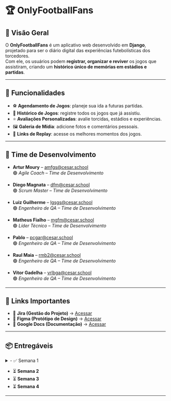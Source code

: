 # 🏆 OnlyFootballFans

## 📌 Visão Geral  
O **OnlyFootballFans** é um aplicativo web desenvolvido em **Django**, projetado para ser o diário digital das experiências futebolísticas dos torcedores.  
Com ele, os usuários podem **registrar, organizar e reviver** os jogos que assistiram, criando um **histórico único de memórias em estádios e partidas**.

---

## 📑 Funcionalidades  
- ⚽ **Agendamento de Jogos**: planeje sua ida a futuras partidas.  
- 📖 **Histórico de Jogos**: registre todos os jogos que já assistiu.  
- ⭐ **Avaliações Personalizadas**: avalie torcidas, estádios e experiências.  
- 🖼️ **Galeria de Mídia**: adicione fotos e comentários pessoais.  
- 🎥 **Links de Replay**: acesse os melhores momentos dos jogos.  

---

## 👥 Time de Desenvolvimento  

- **Artur Moury** – [amfgs@cesar.school](mailto:amfgs@cesar.school)  
  🟢 *Agile Coach – Time de Desenvolvimento*  

- **Diego Magnata** – [dfm@cesar.school](mailto:dfm@cesar.school)  
  🟢 *Scrum Master – Time de Desenvolvimento*  

- **Luiz Guilherme** – [lgsgs@cesar.school](mailto:lgsgs@cesar.school)  
  🟢 *Engenheiro de QA – Time de Desenvolvimento*  

- **Matheus Fialho** – [mgfm@cesar.school](mailto:mgfm@cesar.school)  
  🟢 *Líder Técnico – Time de Desenvolvimento*  

- **Pablo** – [pcgar@cesar.school](mailto:pcgar@cesar.school)  
  🟢 *Engenheiro de QA – Time de Desenvolvimento*  

- **Raul Maia** – [rmb2@cesar.school](mailto:rmb2@cesar.school)  
  🟢 *Engenheiro de QA – Time de Desenvolvimento*  

- **Vitor Gadelha** – [vrlbga@cesar.school](mailto:vrlbga@cesar.school)  
  🟢 *Engenheiro de QA – Time de Desenvolvimento*  

---

## 🔗 Links Importantes  
- 📌 **Jira (Gestão do Projeto)** → [Acessar](https://fds-cesar-school.atlassian.net/jira/software/projects/PGF/boards/1?atlOrigin=eyJpIjoiNWUxNGI5MDY2OGM1NDhiYWJiMjg5ZjliMWU0M2E3ZTMiLCJwIjoiaiJ9)  
- 🎨 **Figma (Protótipo de Design)** → [Acessar](https://www.figma.com/design/CXlarW1bJs3u1XKdIYB1Q0/ProjetoFDS?node-id=0-1&p=f&t=6GuU3fSHRvxqUSVA-0)  
- 📄 **Google Docs (Documentação)** → [Acessar](https://docs.google.com/document/d/1KJ7e-UgdJZPT6Hks4MEKToqq0ciq734pU-kY532tJzU/edit?usp=sharing)  

---

## 📦 Entregáveis  
<details>
  <summary>- ✅ Semana 1 </summary>
  
  [Screencast](https://youtu.be/Fxc6gBIscdQ)
  
  [Histórias](https://docs.google.com/document/d/1KJ7e-UgdJZPT6Hks4MEKToqq0ciq734pU-kY532tJzU/edit?usp=sharing )
  
  BackLog Jira
  [backLog jira](images/backlog1.png)
  
  Quadro Jira
  ![Quadro Jira](images/)
</details>

- ⏳ **Semana 2**  
- ⏳ **Semana 3**  
- ⏳ **Semana 4**  

---
